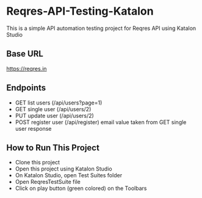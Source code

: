 # Reqres-API-Testing-Katalon
This is a simple API automation testing project for Reqres API using Katalon Studio

## Base URL
https://reqres.in

## Endpoints
- GET list users     (/api/users?page=1)
- GET single user    (/api/users/2)
- PUT update user     (/api/users/2)
- POST register user  (/api/register)  email value taken from GET single user response

## How to Run This Project
- Clone this project
- Open this project using Katalon Studio
- On Katalon Studio, open Test Suites folder
- Open ReqresTestSuite file
- Click on play button (green colored) on the Toolbars
